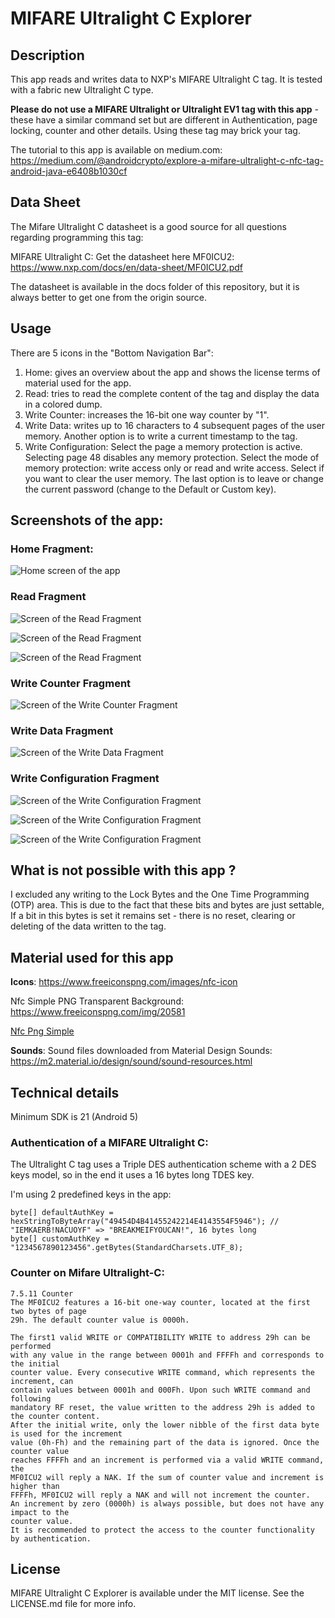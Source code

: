 # MIFARE Ultralight C Explorer

## Description

This app reads and writes data to NXP's MIFARE Ultralight C tag. It is tested with a fabric new Ultralight C type.

**Please do not use a MIFARE Ultralight or Ultralight EV1 tag with this app** - these have a similar command set but are different 
in Authentication, page locking, counter and other details. Using these tag may brick your tag.

The tutorial to this app is available on medium.com: https://medium.com/@androidcrypto/explore-a-mifare-ultralight-c-nfc-tag-android-java-e6408b1030cf

## Data Sheet

The Mifare Ultralight C datasheet is a good source for all questions regarding programming this tag:

MIFARE Ultralight C: Get the datasheet here MF0ICU2: https://www.nxp.com/docs/en/data-sheet/MF0ICU2.pdf

The datasheet is available in the docs folder of this repository, but it is always better to get one from the origin source.

## Usage

There are 5 icons in the "Bottom Navigation Bar":

1) Home: gives an overview about the app and shows the license terms of material used for the app.
2) Read: tries to read the complete content of the tag and display the data in a colored dump.
3) Write Counter: increases the 16-bit one way counter by "1".
4) Write Data: writes up to 16 characters to 4 subsequent pages of the user memory. Another option is to write a current timestamp to the tag.
5) Write Configuration: Select the page a memory protection is active. Selecting page 48 disables any memory protection. Select the mode of memory protection: write access only or read and write access. Select if you want to clear the user memory. The last option is to leave or change the current password (change to the Default or Custom key).

## Screenshots of the app:

### Home Fragment:

![Home screen of the app](screenshots/small/app_home_01.png)

### Read Fragment

![Screen of the Read Fragment](screenshots/small/app_read_01.png)

![Screen of the Read Fragment](screenshots/small/app_read_02.png)

![Screen of the Read Fragment](screenshots/small/app_read_03.png)

### Write Counter Fragment

![Screen of the Write Counter Fragment](screenshots/small/app_write_counter_01.png)

### Write Data Fragment

![Screen of the Write Data Fragment](screenshots/small/app_write_data_01.png)

### Write Configuration Fragment

![Screen of the Write Configuration Fragment](screenshots/small/app_write_configuration_01.png)

![Screen of the Write Configuration Fragment](screenshots/small/app_write_configuration_02.png)

![Screen of the Write Configuration Fragment](screenshots/small/app_write_configuration_03.png)

## What is not possible with this app ?

I excluded any writing to the Lock Bytes and the One Time Programming (OTP) area. This is due to the fact that 
these bits and bytes are just settable, If a bit in this bytes is set it remains set - there is no reset, 
clearing or deleting of the data written to the tag.

## Material used for this app

**Icons**: https://www.freeiconspng.com/images/nfc-icon

Nfc Simple PNG Transparent Background: https://www.freeiconspng.com/img/20581

<a href="https://www.freeiconspng.com/img/20581">Nfc Png Simple</a>

**Sounds**: Sound files downloaded from Material Design Sounds: https://m2.material.io/design/sound/sound-resources.html 

## Technical details

Minimum SDK is 21 (Android 5)

### Authentication of a MIFARE Ultralight C:

The Ultralight C tag uses a Triple DES authentication scheme with a 2 DES keys model, so in the end it uses a 16 bytes long TDES key. 

I'm using 2 predefined keys in the app:

```plaintext
byte[] defaultAuthKey = hexStringToByteArray("49454D4B41455242214E4143554F5946"); // "IEMKAERB!NACUOYF" => "BREAKMEIFYOUCAN!", 16 bytes long
byte[] customAuthKey = "1234567890123456".getBytes(StandardCharsets.UTF_8);
```

### Counter on Mifare Ultralight-C:
```plaintext
7.5.11 Counter
The MF0ICU2 features a 16-bit one-way counter, located at the first two bytes of page 
29h. The default counter value is 0000h.

The first1 valid WRITE or COMPATIBILITY WRITE to address 29h can be performed
with any value in the range between 0001h and FFFFh and corresponds to the initial
counter value. Every consecutive WRITE command, which represents the increment, can
contain values between 0001h and 000Fh. Upon such WRITE command and following
mandatory RF reset, the value written to the address 29h is added to the counter content.
After the initial write, only the lower nibble of the first data byte is used for the increment
value (0h-Fh) and the remaining part of the data is ignored. Once the counter value
reaches FFFFh and an increment is performed via a valid WRITE command, the
MF0ICU2 will reply a NAK. If the sum of counter value and increment is higher than
FFFFh, MF0ICU2 will reply a NAK and will not increment the counter.
An increment by zero (0000h) is always possible, but does not have any impact to the
counter value.
It is recommended to protect the access to the counter functionality by authentication.
```

## License

MIFARE Ultralight C Explorer is available under the MIT license. See the LICENSE.md file for more info.
